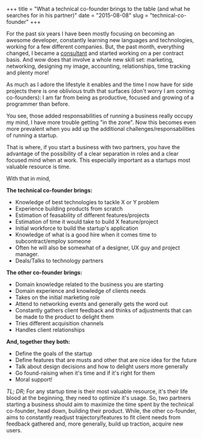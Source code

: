 +++
title = "What a technical co-founder brings to the table (and what he searches for in his partner)"
date = "2015-08-08"
slug = "technical-co-founder"
+++

For the past six years I have been mostly focusing on becoming an awesome developer,
constantly learning new languages and technologies, working for a few different
companies. But, the past month, everything changed, I became a
[consultant](http://atriumph.com) and started working on a per contract basis.
And wow does that involve a whole new skill set: marketing, networking,
designing my image, accounting, relationships, time tracking and plenty more!

As much as I adore the lifestyle it enables and the time I now have for side
projects there is one oblivious truth that surfaces (don't worry I am coming
co-founders): I am far from being as productive, focused and growing of a
programmer than before.

You see, those added responsabilities of running a business really occupy my mind,
I have more trouble getting "in the zone". Now this becomes even more prevalent
when you add up the additional challenges/responsabilities of running a startup.

That is where, if you start a business with two partners, you have the advantage
of the possibility of a clear separation in roles and a clear focused mind when
at work. This especially important as a startups most valuable resource is time.

With that in mind,

**The technical co-founder brings:**

- Knowledge of best technologies to tackle X or Y problem
- Experience building products from scratch
- Estimation of feasability of different features/projects
- Estimation of time it would take to build X feature/project
- Initial workforce to build the startup's application
- Knowledge of what is a good hire when it comes time to subcontract/employ someone
- Often he will also be somewhat of a designer, UX guy and project manager.
- Deals/Talks to technology partners

**The other co-founder brings:**

- Domain knowledge related to the business you are starting
- Domain experience and knowledge of clients needs
- Takes on the initial marketing role
- Attend to networking events and generally gets the word out
- Constantly gathers client feedback and thinks of adjustments that can be made to the product to delight them
- Tries different acquisition channels
- Handles client relationships


**And, together they both:**

- Define the goals of the startup
- Define features that are musts and other that are nice idea for the future
- Talk about design decisions and how to delight users more generally
- Go found-raising when it's time and if it's right for them
- Moral support!

_TL; DR;_ For any startup time is their most valuable resource, it's their life
blood at the beginning, they need to optimize it's usage. So, two partners starting
a business should aim to maximize the time spent by the technical co-founder,
head down, building their product. While, the other co-founder, aims to
constantly readjust trajectory/features to fit client needs from feedback gathered
and, more generally, build up traction, acquire new users.
